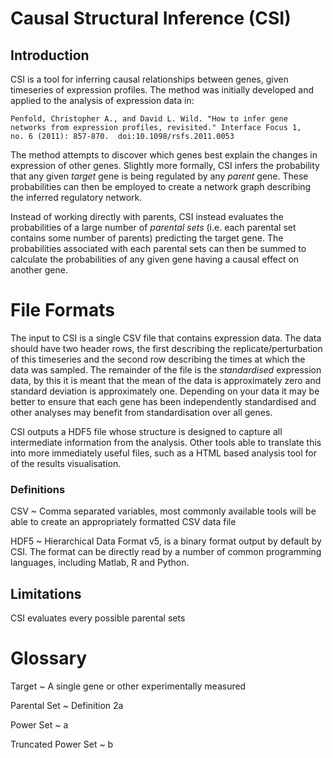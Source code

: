 # Causal Structural Inference (CSI) #

## Introduction ##

CSI is a tool for inferring causal relationships between genes, given
timeseries of expression profiles.  The method was initially developed
and applied to the analysis of expression data in:

    Penfold, Christopher A., and David L. Wild. "How to infer gene
    networks from expression profiles, revisited." Interface Focus 1,
    no. 6 (2011): 857-870.  doi:10.1098/rsfs.2011.0053

The method attempts to discover which genes best explain the changes
in expression of other genes.  Slightly more formally, CSI infers the
probability that any given *target* gene is being regulated by any
*parent* gene.  These probabilities can then be employed to create a
network graph describing the inferred regulatory network.

Instead of working directly with parents, CSI instead evaluates the
probabilities of a large number of *parental sets* (i.e. each parental
set contains some number of  parents) predicting the target gene.  The
probabilities associated with each parental sets can then be summed to
calculate the probabilities of any given gene having a causal effect
on another gene.

# File Formats #

The input to CSI is a single CSV file that contains expression data.
The data should have two header rows, the first describing the
replicate/perturbation of this timeseries and the second row
describing the times at which the data was sampled.  The remainder of
the file is the *standardised* expression data, by this it is meant
that the mean of the data is approximately zero and standard deviation
is approximately one.  Depending on your data it may be better to
ensure that each gene has been independently standardised and other
analyses may benefit from standardisation over all genes.

CSI outputs a HDF5 file whose structure is designed to capture all
intermediate information from the analysis.  Other tools able to
translate this into more immediately useful files, such as a HTML
based analysis tool for of the results visualisation.

### Definitions ###

CSV
 ~ Comma separated variables, most commonly available tools will be
   able to create an appropriately formatted CSV data file

HDF5
 ~ Hierarchical Data Format v5, is a binary format output by default
   by CSI.  The format can be directly read by a number of common
   programming languages, including Matlab, R and Python.

## Limitations ##

CSI evaluates every possible parental sets


# Glossary #

Target
 ~ A single gene or other experimentally measured 

Parental Set
 ~ Definition 2a

Power Set
 ~ a

Truncated Power Set
 ~ b
